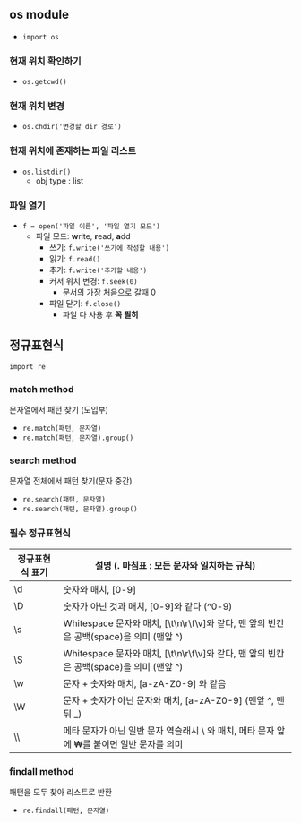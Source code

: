 ## os module

- `import os`

### 현재 위치 확인하기

- `os.getcwd()`

### 현재 위치 변경

- `os.chdir('변경할 dir 경로')`

### 현재 위치에 존재하는 파일 리스트

- `os.listdir()`
  - obj type : list

### 파일 열기

- `f = open('파일 이름', '파일 열기 모드')`
  - 파일 모드: **w**rite, **r**ead, **a**dd
    - 쓰기: `f.write('쓰기에 작성할 내용')`
    - 읽기: `f.read()`
    - 추가: `f.write('추가할 내용')` 
    - 커서 위치 변경: `f.seek(0)`
      - 문서의 가장 처음으로 갈때 0
    - 파일 닫기: `f.close()`
      - 파일 다 사용 후 **꼭 필히**

## 정규표현식

`import re`

### match method

문자열에서 패턴 찾기 (도입부)

- `re.match(패턴, 문자열)`
- `re.match(패턴, 문자열).group()`

### search method

문자열 전체에서 패턴 찾기(문자 중간)

- `re.search(패턴, 문자열)`
- `re.search(패턴, 문자열).group()`

### 필수 정규표현식

| 정규표현식 표기 | 설명 (. 마침표 : 모든 문자와 일치하는 규칙)                  |
| --------------- | ------------------------------------------------------------ |
| \d              | 숫자와 매치, [0-9]                                           |
| \D              | 숫자가 아닌 것과 매치, [0-9]와 같다 (^0-9)                   |
| \s              | Whitespace 문자와 매치, [\t\n\r\f\v]와 같다, 맨 앞의 빈칸은 공백(space)을 의미 (맨앞 ^) |
| \S              | Whitespace 문자와 매치, [\t\n\r\f\v]와 같다, 맨 앞의 빈칸은 공백(space)을 의미 (맨앞 ^) |
| \w              | 문자 + 숫자와 매치, [a-zA-Z0-9] 와 같음                      |
| \W              | 문자 + 숫자가 아닌 문자와 매치, [a-zA-Z0-9]  (맨앞 ^, 맨뒤 _) |
| \\\             | 메타 문자가 아닌 일반 문자 역슬래시 \ 와 매치, 메타 문자 앞에 ₩를 붙이면 일반 문자를 의미 |

### findall method

패턴을 모두 찾아 리스트로 반환

- `re.findall(패턴, 문자열)`

